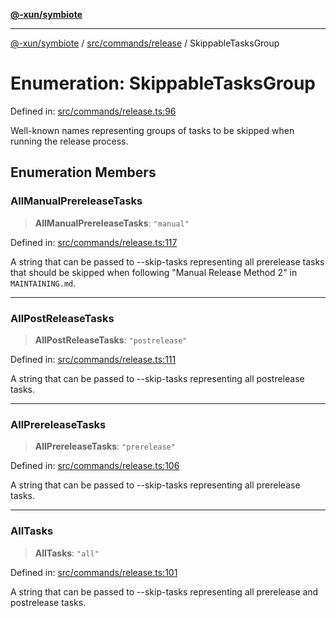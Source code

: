 [**@-xun/symbiote**](../../../../README.md)

***

[@-xun/symbiote](../../../../README.md) / [src/commands/release](../README.md) / SkippableTasksGroup

# Enumeration: SkippableTasksGroup

Defined in: [src/commands/release.ts:96](https://github.com/Xunnamius/symbiote/blob/b62abf3b41ef4fb16014d3e799397a1e70b68b47/src/commands/release.ts#L96)

Well-known names representing groups of tasks to be skipped when running the
release process.

## Enumeration Members

### AllManualPrereleaseTasks

> **AllManualPrereleaseTasks**: `"manual"`

Defined in: [src/commands/release.ts:117](https://github.com/Xunnamius/symbiote/blob/b62abf3b41ef4fb16014d3e799397a1e70b68b47/src/commands/release.ts#L117)

A string that can be passed to --skip-tasks representing all prerelease
tasks that should be skipped when following "Manual Release Method 2" in
`MAINTAINING.md`.

***

### AllPostReleaseTasks

> **AllPostReleaseTasks**: `"postrelease"`

Defined in: [src/commands/release.ts:111](https://github.com/Xunnamius/symbiote/blob/b62abf3b41ef4fb16014d3e799397a1e70b68b47/src/commands/release.ts#L111)

A string that can be passed to --skip-tasks representing all postrelease
tasks.

***

### AllPrereleaseTasks

> **AllPrereleaseTasks**: `"prerelease"`

Defined in: [src/commands/release.ts:106](https://github.com/Xunnamius/symbiote/blob/b62abf3b41ef4fb16014d3e799397a1e70b68b47/src/commands/release.ts#L106)

A string that can be passed to --skip-tasks representing all prerelease
tasks.

***

### AllTasks

> **AllTasks**: `"all"`

Defined in: [src/commands/release.ts:101](https://github.com/Xunnamius/symbiote/blob/b62abf3b41ef4fb16014d3e799397a1e70b68b47/src/commands/release.ts#L101)

A string that can be passed to --skip-tasks representing all prerelease and
postrelease tasks.
